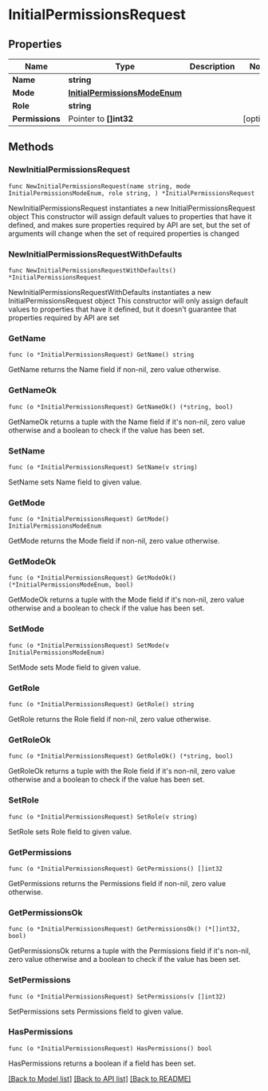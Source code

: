 # InitialPermissionsRequest

## Properties

Name | Type | Description | Notes
------------ | ------------- | ------------- | -------------
**Name** | **string** |  | 
**Mode** | [**InitialPermissionsModeEnum**](InitialPermissionsModeEnum.md) |  | 
**Role** | **string** |  | 
**Permissions** | Pointer to **[]int32** |  | [optional] 

## Methods

### NewInitialPermissionsRequest

`func NewInitialPermissionsRequest(name string, mode InitialPermissionsModeEnum, role string, ) *InitialPermissionsRequest`

NewInitialPermissionsRequest instantiates a new InitialPermissionsRequest object
This constructor will assign default values to properties that have it defined,
and makes sure properties required by API are set, but the set of arguments
will change when the set of required properties is changed

### NewInitialPermissionsRequestWithDefaults

`func NewInitialPermissionsRequestWithDefaults() *InitialPermissionsRequest`

NewInitialPermissionsRequestWithDefaults instantiates a new InitialPermissionsRequest object
This constructor will only assign default values to properties that have it defined,
but it doesn't guarantee that properties required by API are set

### GetName

`func (o *InitialPermissionsRequest) GetName() string`

GetName returns the Name field if non-nil, zero value otherwise.

### GetNameOk

`func (o *InitialPermissionsRequest) GetNameOk() (*string, bool)`

GetNameOk returns a tuple with the Name field if it's non-nil, zero value otherwise
and a boolean to check if the value has been set.

### SetName

`func (o *InitialPermissionsRequest) SetName(v string)`

SetName sets Name field to given value.


### GetMode

`func (o *InitialPermissionsRequest) GetMode() InitialPermissionsModeEnum`

GetMode returns the Mode field if non-nil, zero value otherwise.

### GetModeOk

`func (o *InitialPermissionsRequest) GetModeOk() (*InitialPermissionsModeEnum, bool)`

GetModeOk returns a tuple with the Mode field if it's non-nil, zero value otherwise
and a boolean to check if the value has been set.

### SetMode

`func (o *InitialPermissionsRequest) SetMode(v InitialPermissionsModeEnum)`

SetMode sets Mode field to given value.


### GetRole

`func (o *InitialPermissionsRequest) GetRole() string`

GetRole returns the Role field if non-nil, zero value otherwise.

### GetRoleOk

`func (o *InitialPermissionsRequest) GetRoleOk() (*string, bool)`

GetRoleOk returns a tuple with the Role field if it's non-nil, zero value otherwise
and a boolean to check if the value has been set.

### SetRole

`func (o *InitialPermissionsRequest) SetRole(v string)`

SetRole sets Role field to given value.


### GetPermissions

`func (o *InitialPermissionsRequest) GetPermissions() []int32`

GetPermissions returns the Permissions field if non-nil, zero value otherwise.

### GetPermissionsOk

`func (o *InitialPermissionsRequest) GetPermissionsOk() (*[]int32, bool)`

GetPermissionsOk returns a tuple with the Permissions field if it's non-nil, zero value otherwise
and a boolean to check if the value has been set.

### SetPermissions

`func (o *InitialPermissionsRequest) SetPermissions(v []int32)`

SetPermissions sets Permissions field to given value.

### HasPermissions

`func (o *InitialPermissionsRequest) HasPermissions() bool`

HasPermissions returns a boolean if a field has been set.


[[Back to Model list]](../README.md#documentation-for-models) [[Back to API list]](../README.md#documentation-for-api-endpoints) [[Back to README]](../README.md)


